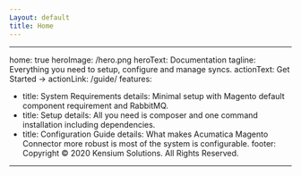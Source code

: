 ```yaml
---
Layout: default
title: Home
---
```


---
home: true
heroImage: /hero.png
heroText: Documentation
tagline: Everything you need to setup, configure and manage syncs.
actionText: Get Started →
actionLink: /guide/
features:
- title: System Requirements
  details: Minimal setup with Magento default component requirement and RabbitMQ.
- title: Setup
  details: All you need is composer and one command installation including dependencies.
- title: Configuration Guide
  details: What makes Acumatica Magento Connector more robust is most of the system is configurable.
footer: Copyright © 2020 Kensium Solutions. All Rights Reserved.
---
